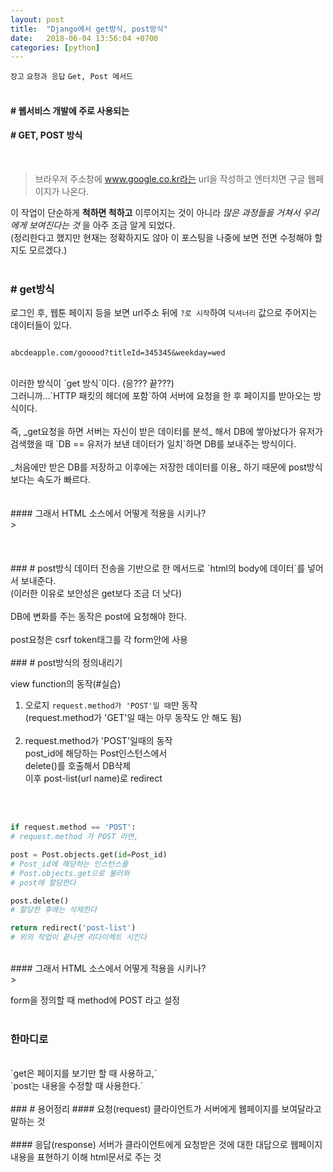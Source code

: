 ```yaml
---
layout: post
title:  "Django에서 get방식, post방식"
date:   2018-06-04 13:56:04 +0700
categories: [python]
---
```

`장고` `요청과 응답` `Get, Post 메서드`
<br>
<br>

#### # 웹서비스 개발에 주로 사용되는
#### # GET, POST 방식
<br>

>브라우저 주소창에 www.google.co.kr라는 url을 작성하고 엔터치면 구글 웹페이지가 나온다.


이 작업이 단순하게 **척하면 척하고** 이루어지는 것이 아니라 _많은 과정들을 거쳐서 우리에게 보여진다는 것_ 을 아주 조금 알게 되었다.
<br>
(정리한다고 했지만 현재는 정확하지도 않아 이 포스팅을 나중에 보면 전면 수정해야 할지도 모르겠다.)
<br>
<br>
### # get방식
로그인 후, 웹툰 페이지 등을 보면 url주소 뒤에 `?로 시작`하여 `딕셔너리` 값으로 주어지는 데이터들이 있다.
```

abcdeapple.com/gooood?titleId=345345&weekday=wed

```
<br>
이러한 방식이 `get 방식`이다. (응??? 끝???)
<br>
그러니까...`HTTP 패킷의 헤더에 포함`하여 서버에 요청을 한 후 페이지를 받아오는 방식이다.
<br>
<br>
즉, _get요청을 하면 서버는 자신이 받은 데이터를 분석_ 해서 DB에 쌓아놨다가 유저가 검색했을 때 `DB == 유저가 보낸 데이터가 일치`하면 DB를 보내주는 방식이다.
<br>
<br>
_처음에만 받은 DB를 저장하고 이후에는 저장한 데이터를 이용_ 하기 때문에 post방식보다는 속도가 빠르다.
<br>
<br>
<br>
#### 그래서 HTML 소스에서 어떻게 적용을 시키나?
<br>
> <form action={method="GET"}>

<br>
<br>
<br>
### # post방식
데이터 전송을 기반으로 한 메서드로 `html의 body에 데이터`를 넣어서 보내준다.
<br>
(이러한 이유로 보안성은 get보다 조금 더 낫다)
<br>
<br>
DB에 변화를 주는 동작은 post에 요청해야 한다.
<br>
<br>
post요청은 csrf token태그를 각 form안에 사용
<br>
<br>
### # post방식의 정의내리기

view function의 동작(#실습)
<br>
1. 오로지 `request.method가 'POST'일 때`만 동작<br>
  (request.method가 'GET'일 때는 아무 동작도 안 해도 됨)<br><br>
2. request.method가 'POST'일때의 동작<br>
   post_id에 해당하는 Post인스턴스에서<br>
   delete()를 호출해서 DB삭제<br>
   이후 post-list(url name)로 redirect
<br>
<br>

```python
if request.method == 'POST':
# request.method 가 POST 라면,

post = Post.objects.get(id=Post_id)
# Post_id에 해당하는 인스턴스를
# Post.objects.get으로 불러와
# post에 할당한다

post.delete()
# 할당한 후에는 삭제한다

return redirect('post-list')
# 위의 작업이 끝나면 리다이렉트 시킨다
```

<br>
#### 그래서 HTML 소스에서 어떻게 적용을 시키나?
<br>
> <form action={method="POST"}>

form을 정의할 때 method에 POST 라고 설정
<br>
<br>
### 한마디로
<br>
`get은 페이지를 보기만 할 때 사용하고,`
<br>
`post는 내용을 수정할 때 사용한다.`
<br>
<br>
### # 용어정리
#### 요청(request)
클라이언트가 서버에게 웹페이지를 보여달라고 말하는 것
<br>
<br>
#### 응답(response)
서버가 클라이언트에게 요청받은 것에 대한 대답으로 웹페이지 내용을 표현하기 이해 html문서로 주는 것
